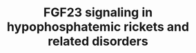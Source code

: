 ---
annotations:
- id: DOID:0050445
  parent: genetic disease
  type: Disease Ontology
  value: X-linked dominant hypophosphatemic rickets
- id: PW:0001181
  parent: regulatory pathway
  type: Pathway Ontology
  value: altered fibroblast growth factor 23 signaling pathway
authors:
- Rlee
- Azankl
- Khanspers
- Eweitz
citedin:
- link: PMC9537444
  title: Bioinformatics and systems-biology analysis to determine the effects of Coronavirus
    disease 2019 on patients with allergic asthma (2022)
communities:
- SkeletalDysplasia
description: Hypophosphatemic rickets refers to a group of rare genetic disorders
  characterised by  clinical and radiographical features similar to rickets but caused
  by abnormalities in phosphate metabolism. The most common form, X-linked hypophosphatemic
  rickets (XLH), is caused by inactivating mutations in the PHEX gene, which encodes
  the phosphate-regulating neutral endopeptidase PHEX.  Patients with XLH have elevated
  levels of fibroblast growth factor 23 (FGF23), which is thought to mediate many
  of the clinical manifestations of the disease. Elevated FGF23 levels have also been
  observed in other hypophosphatemic disorders, yet the role of FGF23 in the pathophysiology
  of these disorders is incompletely understood. This pathway illustrates hypophosphatemic
  and autocrine/paracrine molecular pathways that have been proposed to link FGF23
  to the bone abnormalities observed in XLH and related disorders. For further details,
  see [https://www.ncbi.nlm.nih.gov/pubmed/30808384]
last-edited: 2021-05-07
ndex: 2ebc725b-8b6d-11eb-9e72-0ac135e8bacf
organisms:
- Homo sapiens
redirect_from:
- /index.php/Pathway:WP4790
- /instance/WP4790
- /instance/WP4790_rr116413
revision: r116413
schema-jsonld:
- '@context': https://schema.org/
  '@id': https://wikipathways.github.io/pathways/WP4790.html
  '@type': Dataset
  creator:
    '@type': Organization
    name: WikiPathways
  description: Hypophosphatemic rickets refers to a group of rare genetic disorders
    characterised by  clinical and radiographical features similar to rickets but
    caused by abnormalities in phosphate metabolism. The most common form, X-linked
    hypophosphatemic rickets (XLH), is caused by inactivating mutations in the PHEX
    gene, which encodes the phosphate-regulating neutral endopeptidase PHEX.  Patients
    with XLH have elevated levels of fibroblast growth factor 23 (FGF23), which is
    thought to mediate many of the clinical manifestations of the disease. Elevated
    FGF23 levels have also been observed in other hypophosphatemic disorders, yet
    the role of FGF23 in the pathophysiology of these disorders is incompletely understood.
    This pathway illustrates hypophosphatemic and autocrine/paracrine molecular pathways
    that have been proposed to link FGF23 to the bone abnormalities observed in XLH
    and related disorders. For further details, see [https://www.ncbi.nlm.nih.gov/pubmed/30808384]
  keywords:
  - 25-Hydroxyvitamin D
  - ALPL
  - CCND1
  - CDKN1A
  - CYP11B2
  - CYP24A1
  - CYP27B1
  - DMP1
  - ENPP1
  - FAM20C
  - FGF23
  - FGFR2
  - FGFR3
  - GALNT3
  - KL
  - NFKB1
  - NFKB2
  - ORAI1
  - PHEX
  - PTH
  - Phosphorous
  - Pyrophosphate
  - ROS1
  - SLC34A1
  - SLC34A3
  - SPP1
  - calcium
  license: CC0
  name: FGF23 signaling in hypophosphatemic rickets and related disorders
seo: CreativeWork
title: FGF23 signaling in hypophosphatemic rickets and related disorders
wpid: WP4790
---